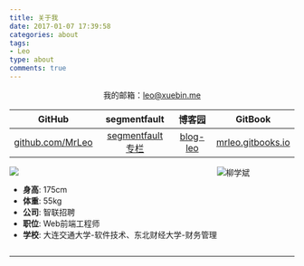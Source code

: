 ```yaml
---
title: 关于我
date: 2017-01-07 17:39:58
categories: about
tags: 
- Leo
type: about
comments: true
---
```

<div style="text-align:center;">我的邮箱：<a href="mailto:leo@xuebin.me">leo@xuebin.me</a></div>

|                    GitHub                    |                       segmentfault                        |                    博客园                    |                            GitBook                            |
| :------------------------------------------: | :-------------------------------------------------------: | :------------------------------------------: | :-----------------------------------------------------------: |
| [github.com/MrLeo](https://github.com/MrLeo) | [segmentfault 专栏](https://segmentfault.com/blog/mr-leo) | [blog-leo](https://www.cnblogs.com/blog-leo) | [mrleo.gitbooks.io](https://mrleo.gitbooks.io/books/content/) |


<div style="display:flex;white-space:nowrap;flex-wrap:nowrap;"> <div> <picture> <source srcset="https://image.xuebin.me/name.webp" type="image/webp"> <source srcset="https://image.xuebin.me/name.png" type="image/png"> <img src="https://image.xuebin.me/name.png"> </picture> <ul style="white-space:nowrap;"> <li><strong>身高</strong>: 175cm</li> <li><strong>体重</strong>: 55kg</li> <li><strong>公司</strong>: 智联招聘</li> <li><strong>职位</strong>: Web前端工程师</li> <li><strong>学校</strong>: 大连交通大学-软件技术、东北财经大学-财务管理</li> </ul> </div> <picture> <source srcset="https://image.xuebin.me/me.webp" type="image/webp"> <source srcset="https://image.xuebin.me/me.jpg" type="image/jpeg"> <img src="https://image.xuebin.me/me.jpg" alt="柳学斌"> </picture> </div>


---
